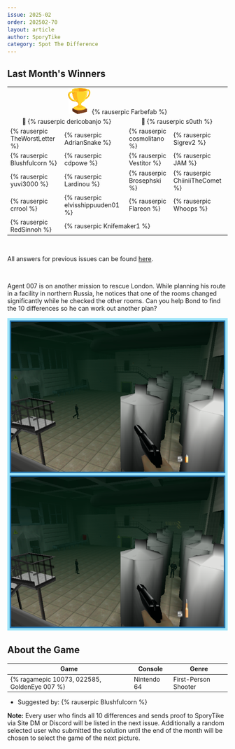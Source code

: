 ```yaml
---
issue: 2025-02
order: 202502-70
layout: article
author: SporyTike
category: Spot The Difference
---
```


## Last Month's Winners

<table><tbody>
  <tr>
    <td colspan="4" style="text-align: center; vertical-align: middle;"><div class="bingo-winner-small"><img src="../../img/trophy_small.png"/> {% rauserpic Farbefab %}</div></td>
  </tr>
  <tr>
    <td colspan="2" style="text-align: center; vertical-align: middle;">🥈 {% rauserpic dericobanjo %}</td>
    <td colspan="2" style="text-align: center; vertical-align: middle;">🥉 {% rauserpic s0uth %}</td>
  </tr>
  <tr>
    <td>{% rauserpic TheWorstLetter %}</td>
    <td>{% rauserpic AdrianSnake %}</td>
    <td>{% rauserpic cosmolitano %}</td>
    <td>{% rauserpic Sigrev2 %}</td>
  </tr>
  <tr>
    <td>{% rauserpic Blushfulcorn %}</td>
    <td>{% rauserpic cdpowe %}</td>
    <td>{% rauserpic Vestitor %}</td>
    <td>{% rauserpic JAM %}</td>
  </tr>
  <tr>
    <td>{% rauserpic yuvi3000 %}</td>
    <td>{% rauserpic Lardinou %}</td>
    <td>{% rauserpic Brosephski %}</td>
    <td>{% rauserpic ChiiniiTheComet %}</td>
  </tr>
  <tr>
    <td>{% rauserpic crrool %}</td>
    <td>{% rauserpic elvisshippuuden01 %}</td>
    <td>{% rauserpic Flareon %}</td>
    <td>{% rauserpic Whoops %}</td>
  </tr>
  <tr>
    <td>{% rauserpic RedSinnoh %}</td>
    <td colspan=3>{% rauserpic Knifemaker1 %}</td>
  </tr>
</tbody></table>


<br>

All answers for previous issues can be found [here](../spot-the-diff-answers.html).

<br>

Agent 007 is on another mission to rescue London. While planning his route in a facility in northern Russia, he notices that one of the rooms changed significantly while he checked the other rooms. Can you help Bond to find the 10 differences so he can work out another plan?

<p align="center">
  <img src="img/Fun/SpotTheDifference.png" />
</p>

## About the Game

| Game                                         | Console     | Genre                |
| -------------------------------------------- | ----------- | -------------------- |
| {% ragamepic 10073, 022585, GoldenEye 007 %} | Nintendo 64 | First-Person Shooter |

* Suggested by: {% rauserpic Blushfulcorn %}

**Note:** Every user who finds all 10 differences and sends proof to SporyTike via Site DM or Discord will be listed in the next issue. Additionally a random selected user who submitted the solution until the end of the month will be chosen to select the game of the next picture.
